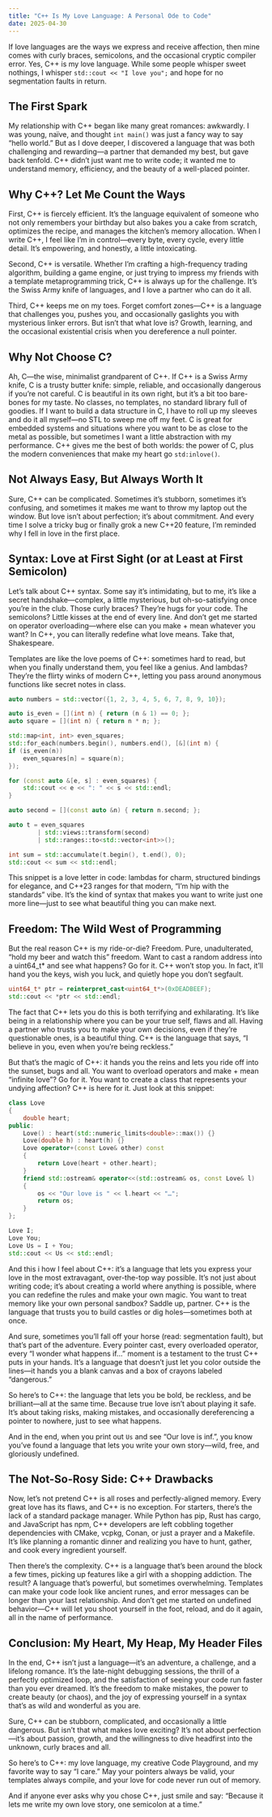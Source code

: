 ```yaml
---
title: "C++ Is My Love Language: A Personal Ode to Code"
date: 2025-04-30
---
```


If love languages are the ways we express and receive affection, then mine comes with curly braces, semicolons, and the occasional cryptic compiler error. Yes, C++ is my love language. While some people whisper sweet nothings, I whisper `std::cout << "I love you";` and hope for no segmentation faults in return.

## The First Spark

My relationship with C++ began like many great romances: awkwardly. I was young, naïve, and thought `int main()` was just a fancy way to say “hello world.” But as I dove deeper, I discovered a language that was both challenging and rewarding—a partner that demanded my best, but gave back tenfold. C++ didn’t just want me to write code; it wanted me to understand memory, efficiency, and the beauty of a well-placed pointer.

## Why C++? Let Me Count the Ways

First, C++ is fiercely efficient. It’s the language equivalent of someone who not only remembers your birthday but also bakes you a cake from scratch, optimizes the recipe, and manages the kitchen’s memory allocation. When I write C++, I feel like I’m in control—every byte, every cycle, every little detail. It’s empowering, and honestly, a little intoxicating.

Second, C++ is versatile. Whether I’m crafting a high-frequency trading algorithm, building a game engine, or just trying to impress my friends with a template metaprogramming trick, C++ is always up for the challenge. It’s the Swiss Army knife of languages, and I love a partner who can do it all.

Third, C++ keeps me on my toes. Forget comfort zones—C++ is a language that challenges you, pushes you, and occasionally gaslights you with mysterious linker errors. But isn’t that what love is? Growth, learning, and the occasional existential crisis when you dereference a null pointer.

## Why Not Choose C?

Ah, C—the wise, minimalist grandparent of C++. If C++ is a Swiss Army knife, C is a trusty butter knife: simple, reliable, and occasionally dangerous if you’re not careful. C is beautiful in its own right, but it’s a bit too bare-bones for my taste. No classes, no templates, no standard library full of goodies. If I want to build a data structure in C, I have to roll up my sleeves and do it all myself—no STL to sweep me off my feet. C is great for embedded systems and situations where you want to be as close to the metal as possible, but sometimes I want a little abstraction with my performance. C++ gives me the best of both worlds: the power of C, plus the modern conveniences that make my heart go `std:inlove()`.

## Not Always Easy, But Always Worth It

Sure, C++ can be complicated. Sometimes it’s stubborn, sometimes it’s confusing, and sometimes it makes me want to throw my laptop out the window. But love isn’t about perfection; it’s about commitment. And every time I solve a tricky bug or finally grok a new C++20 feature, I’m reminded why I fell in love in the first place.

## Syntax: Love at First Sight (or at Least at First Semicolon)

Let’s talk about C++ syntax. Some say it’s intimidating, but to me, it’s like a secret handshake—complex, a little mysterious, but oh-so-satisfying once you’re in the club. Those curly braces? They’re hugs for your code. The semicolons? Little kisses at the end of every line. And don’t get me started on operator overloading—where else can you make + mean whatever you want? In C++, you can literally redefine what love means. Take that, Shakespeare.

Templates are like the love poems of C++: sometimes hard to read, but when you finally understand them, you feel like a genius. And lambdas? They’re the flirty winks of modern C++, letting you pass around anonymous functions like secret notes in class.

```cpp
auto numbers = std::vector({1, 2, 3, 4, 5, 6, 7, 8, 9, 10});

auto is_even = [](int n) { return (n & 1) == 0; };
auto square = [](int n) { return n * n; };

std::map<int, int> even_squares;
std::for_each(numbers.begin(), numbers.end(), [&](int n) {
if (is_even(n))
    even_squares[n] = square(n);
});

for (const auto &[e, s] : even_squares) {
    std::cout << e << ": " << s << std::endl;
}

auto second = [](const auto &n) { return n.second; };

auto t = even_squares 
        | std::views::transform(second) 
        | std::ranges::to<std::vector<int>>();

int sum = std::accumulate(t.begin(), t.end(), 0);
std::cout << sum << std::endl;
```

This snippet is a love letter in code: lambdas for charm, structured bindings for elegance, and C++23 ranges for that modern, “I’m hip with the standards” vibe. It’s the kind of syntax that makes you want to write just one more line—just to see what beautiful thing you can make next.


## Freedom: The Wild West of Programming

But the real reason C++ is my ride-or-die? Freedom. Pure, unadulterated, “hold my beer and watch this” freedom. Want to cast a random address into a uint64_t* and see what happens? Go for it. C++ won’t stop you. In fact, it’ll hand you the keys, wish you luck, and quietly hope you don’t segfault.

```cpp
uint64_t* ptr = reinterpret_cast<uint64_t*>(0xDEADBEEF);
std::cout << *ptr << std::endl;
```

The fact that C++ lets you do this is both terrifying and exhilarating. It’s like being in a relationship where you can be your true self, flaws and all. Having a partner who trusts you to make your own decisions, even if they’re questionable ones, is a beautiful thing. C++ is the language that says, “I believe in you, even when you’re being reckless.”


But that’s the magic of C++: it hands you the reins and lets you ride off into the sunset, bugs and all. You want to overload operators and make + mean “infinite love”? Go for it. You want to create a class that represents your undying affection? C++ is here for it. Just look at this snippet:


```cpp
class Love
{
    double heart;
public:
    Love() : heart(std::numeric_limits<double>::max()) {}
    Love(double h) : heart(h) {}
    Love operator+(const Love& other) const
    {
        return Love(heart + other.heart);
    }
    friend std::ostream& operator<<(std::ostream& os, const Love& l)
    {
        os << "Our love is " << l.heart << "…";
        return os;
    }
};

Love I;
Love You;
Love Us = I + You; 
std::cout << Us << std::endl;
```

And this i how I feel about C++: it’s a language that lets you express your love in the most extravagant, over-the-top way possible. It’s not just about writing code; it’s about creating a world where anything is possible, where you can redefine the rules and make your own magic. You want to treat memory like your own personal sandbox? Saddle up, partner. C++ is the language that trusts you to build castles or dig holes—sometimes both at once.

And sure, sometimes you’ll fall off your horse (read: segmentation fault), but that’s part of the adventure. Every pointer cast, every overloaded operator, every “I wonder what happens if…” moment is a testament to the trust C++ puts in your hands. It’s a language that doesn’t just let you color outside the lines—it hands you a blank canvas and a box of crayons labeled “dangerous.”

So here’s to C++: the language that lets you be bold, be reckless, and be brilliant—all at the same time. Because true love isn’t about playing it safe. It’s about taking risks, making mistakes, and occasionally dereferencing a pointer to nowhere, just to see what happens.

And in the end, when you print out `Us` and see “Our love is inf.”, you know you’ve found a language that lets you write your own story—wild, free, and gloriously undefined.

## The Not-So-Rosy Side: C++ Drawbacks

Now, let’s not pretend C++ is all roses and perfectly-aligned memory. Every great love has its flaws, and C++ is no exception. For starters, there’s the lack of a standard package manager. While Python has pip, Rust has cargo, and JavaScript has npm, C++ developers are left cobbling together dependencies with CMake, vcpkg, Conan, or just a prayer and a Makefile. It’s like planning a romantic dinner and realizing you have to hunt, gather, and cook every ingredient yourself.

Then there’s the complexity. C++ is a language that’s been around the block a few times, picking up features like a girl with a shopping addiction. The result? A language that’s powerful, but sometimes overwhelming. Templates can make your code look like ancient runes, and error messages can be longer than your last relationship. And don’t get me started on undefined behavior—C++ will let you shoot yourself in the foot, reload, and do it again, all in the name of performance.

## Conclusion: My Heart, My Heap, My Header Files

In the end, C++ isn’t just a language—it’s an adventure, a challenge, and a lifelong romance. It’s the late-night debugging sessions, the thrill of a perfectly optimized loop, and the satisfaction of seeing your code run faster than you ever dreamed. It’s the freedom to make mistakes, the power to create beauty (or chaos), and the joy of expressing yourself in a syntax that’s as wild and wonderful as you are.

Sure, C++ can be stubborn, complicated, and occasionally a little dangerous. But isn’t that what makes love exciting? It’s not about perfection—it’s about passion, growth, and the willingness to dive headfirst into the unknown, curly braces and all.

So here’s to C++: my love language, my creative Code Playground, and my favorite way to say “I care.” May your pointers always be valid, your templates always compile, and your love for code never run out of memory.

And if anyone ever asks why you chose C++, just smile and say: “Because it lets me write my own love story, one semicolon at a time.”
